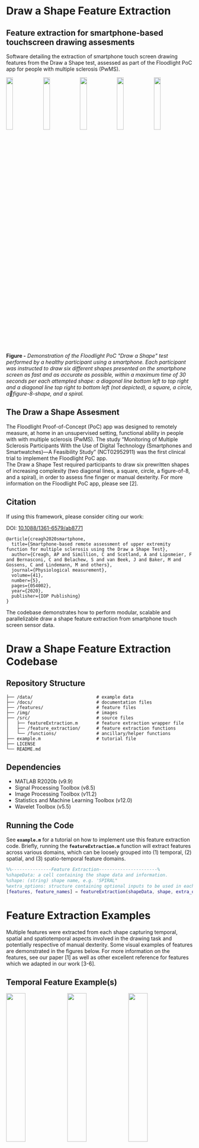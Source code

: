 # Draw a Shape Feature Extraction
## Feature extraction for smartphone-based touchscreen drawing assesments
Software detailing the extraction of smartphone touch screen drawing features from the Draw a Shape test, assessed as part of the Floodlight PoC app for people with multiple sclerosis (PwMS).

<p float="center">
  <img src="./img/DaS_instructions.png" width="19%" />
  <img src="./img/DaS_square.png" width="19%" /> 
  <img src="./img/DaS_circle.png" width="19%" />
  <img src="./img/DaS_figure_8.png" width="19%" />
  <img src="./img/DaS_spiral.png" width="19%" alt>
  <b>Figure -</b>
  <em>Demonstration of the Floodlight PoC "Draw a Shape" test performed by a healthy participant using a smartphone. Each participant was instructed to draw six different shapes presented on the smartphone screen as fast and as accurate as possible, within a maximum time of 30 seconds per each attempted shape: a diagonal line bottom left to top right and a diagonal line top right to bottom left (not depicted), a square, a circle, afigure-8-shape, and a spiral.</em>
</p>

## The Draw a Shape Assesment
 The Floodlight Proof-of-Concept (PoC) app was designed to remotely measure, at home in an unsupervised setting, functional ability in people with with multiple sclerosis (PwMS). The study “Monitoring of Multiple Sclerosis Participants With the Use of Digital Technology (Smartphones and Smartwatches)—A Feasibility Study” (NCT02952911) was the first clinical trial to implement the Floodlight PoC app. <br>
The Draw a Shape Test required participants to draw six prewritten shapes of increasing complexity (two diagonal lines, a square, circle, a figure-of-8, and a spiral), in order to assess fine finger or manual dexterity. For more information on the Floodlight PoC app, please see [2]. 

## Citation
If using this framework, please consider citing our work:

DOI: [10.1088/1361-6579/ab8771 ](https://doi.org/10.1088/1361-6579/ab8771)
```
@article{creagh2020smartphone,
  title={Smartphone-based remote assessment of upper extremity function for multiple sclerosis using the Draw a Shape Test},
  author={Creagh, AP and Simillion, C and Scotland, A and Lipsmeier, F and Bernasconi, C and Belachew, S and van Beek, J and Baker, M and Gossens, C and Lindemann, M and others},
  journal={Physiological measurement},
  volume={41},
  number={5},
  pages={054002},
  year={2020},
  publisher={IOP Publishing}
}
```

The codebase demonstrates how to perform modular, scalable and parallelizable draw a shape feature extraction from smartphone touch screen sensor data. 
# Draw a Shape Feature Extraction Codebase

## Repository Structure 
  
    ├── /data/                        # example data  
    ├── /docs/                        # documentation files 
    ├── /features/                    # feature files 
    ├── /img/                         # images 
    ├── /src/                         # source files 
    │   ├── featureExtraction.m       # feature extraction wrapper file
    │   ├── /feature_extraction/      # feature extraction functions 
    │   └── /functions/               # ancillary/helper functions
    ├── example.m                     # tutorial file 
    ├── LICENSE
    └── README.md
## Dependencies 
- MATLAB R2020b (v9.9)                              
- Signal Processing Toolbox (v8.5)             
- Image Processing Toolbox (v11.2)             
- Statistics and Machine Learning Toolbox (v12.0)
- Wavelet Toolbox (v5.5)      

## Running the Code
See **`example.m`** for a tutorial on how to implement use this feature extraction code. Briefly, running the **`featureExtraction.m`** function will extract features across various domains, which can be loosely grouped into (1) temporal, (2) spatial, and (3) spatio-temporal feature domains. 
```matlab
%%---------------Feature Extraction----------------------%
%shapeData: a cell containing the shape data and information. 
%shape: (string) shape name, e.g. 'SPIRAL"
%extra_options: structure containing optional inputs to be used in each feature extraction function.
[features, feature_names] = featureExtraction(shapeData, shape, extra_options);
```
# Feature Extraction Examples
Multiple features were extracted from each shape capturing temporal, spatial and spatiotemporal aspects involved in the drawing task and potentially respective of manual dexterity. Some visual examples of features are demonstrated in the figures below. For more information on the features, see our paper [1] as well as other excellent reference for features which we adapted in our work [3-6]. 

## Temporal Feature Example(s)
<p float="center">
  <img src="./img/fig2a.png" width="32%" />
  <img src="./img/fig2b.png" width="32%" />
  <img src="./img/fig2c.png" width="32%" alt>
  <b>Figure -</b> <em> Example illustrations of circle shape drawn by (L-R): healthy control (HC) PwMS (no apparent upper extremity dysfunction), and aPwMS (abnormal upper extremity function) subjects. Red points depict actual pixel points drawn relative to interpolated reference coordinates (black). The top row demonstrates examples of drawing speed for duration of time to draw each respective shape. Time series speed signal was firstfiltered using a low pass filter with a cut off frequency of 8 Hz. The bottom row represents the power spectral density (PSD) estimate of drawing speed which was computed using a Hamming window. Note
the time and PSD axis scale between the figures. </em>
</p>

## Spatial Feature Example(s)
<p float="center">
  <img src="./img/fig3a.png" width="32%" />
  <img src="./img/fig3b.png" width="32%" />
  <img src="./img/fig3c.png" width="32%" alt>
  <b>Figure -</b> <em> Examples of figure-8-shapes drawn by (L-R): healthy control (HC) PwMS (no apparent upper extremity dysfunction), and aPwMS (abnormal upper extremity function) subjects. Figure depicts actual pixel points drawn (blue) relative to interpolated reference coordinates (black). Hausdorff Distance query points are illustrated with red lines and maximal Hausdorff Distances (HausD, as measured in Pixels) are highlighted with black circles; HC (64 Pixels) , nPwMS (90 Pixels), aPwMS (229 Pixels). The total drawing error (HausDError) can also be defied as sum of the Hausdorff distances (i.e. the largest minimum
distances) between the drawn and reference shape, normalized by the number of touch coordinates drawn. </em>
</p>

## Spatiotemporal Feature Example(s)
<p float="center">
  <img src="./img/fig4a.png" width="32%" />
  <img src="./img/fig4b.png" width="32%" />
  <img src="./img/fig4c.png" width="32%" alt>
  <b>Figure -</b> <em>  Pixel density heat map representation of spiral shapes drawn (L-R): healthy control (HC) PwMS (no apparent upper extremity dysfunction), and aPwMS (abnormal upper extremity function) subjects. Screen coordinates are first segmented into 2D bins of xed width and drawing touch point coordinates are assigned to respective bins. The number of touch coordinates per bin, and hence time, are represented by heat map colour. This builds a spatio-temporal representation of digital spiral drawing which encode areas of drawing hesitation or non-movements. </em>
</p>

# References:
1. Creagh, A.P., Simillion, C., Scotland, A., Lipsmeier, F., Bernasconi, C., Belachew, S., van Beek, J., Baker, M., Gossens, C., Lindemann, M. and De Vos, M., 2020. Smartphone-based remote assessment of upper extremity function for multiple sclerosis using the Draw a Shape Test. Physiological measurement, 41(5), p.054002. https://doi.org/10.1088/1361-6579/ab8771 
1. Montalban, X., Graves, J., Midaglia, L., Mulero, P., Julian, L., Baker, M., Schadrack, J., Gossens, C., Ganzetti, M., Scotland, A. and Lipsmeier, F., 2021. A smartphone sensor-based digital outcome assessment of multiple sclerosis. Multiple Sclerosis Journal, p.13524585211028561. https://doi.org/10.1177/13524585211028561
1. M. Memedi, A. Sadikov, V. Groznik, J. Zabkar, M. Mozina, F. Bergquist,
A. Johansson, D. Haubenberger, and D. Nyholm. 2015. Automatic spiral analysis for objective assessment of motor symptoms in parkinson's disease. Sensors (Basel), 15(9):23727{44}.  https://doi.org/10.3390/s150923727
1. Somayeh Aghanavesi, Dag Nyholm, Marina Senek, Filip Bergquist, and Mevludin Memedi. 2007. A smartphone-based system to quantify dexterity in parkinson's disease patients. Informatics in Medicine Unlocked, 9:11{17, 2017.P. Feys, W. Helsen, A. Prinsmel, S. Ilsbroukx, S. Wang, and X. Liu. Digitised spirography as an evaluation tool for intention tremor in multiple sclerosis. J.Neurosci Methods, 160(2):309{16}.  https://doi.org/10.1016/j.jneumeth.2006.09.019
1. Mitchell Grant Longsta and Richard A Heath. Spiral drawing performance as an indicator of fine motor function in people with multiple sclerosis. 2006. Human movement science, 25(4):474{491}. https://doi.org/10.1016/j.humov.2006.05.005
1. Lutz-Peter Erasmus, Stefania Sarno, Holger Albrecht, Martina Schwecht, Walter Pollmann, and Nicolaus Konig. 2001. Measurement of ataxic symptoms with a graphic tablet: standard values in controls and validity in multiple sclerosis patients. Journal of Neuroscience Methods, 108(1):25{37}. https://doi.org/10.1016/s0165-0270(01)00373-9 

# License
The current version of this repository is released under the GNU General Public License v3.0 unless otherwise stated. The author of the repository retains his respective rights. The published paper is governed by a separate license and the authors retain their respective rights.

# Disclaimers
### Disclaimer of Warranty<br>
THERE IS NO WARRANTY FOR THE PROGRAM, TO THE EXTENT PERMITTED BY APPLICABLE LAW.  EXCEPT WHEN OTHERWISE STATED IN WRITING THE COPYRIGHT HOLDERS AND/OR OTHER PARTIES PROVIDE THE PROGRAM "AS IS" WITHOUT WARRANTY OF ANY KIND, EITHER EXPRESSED OR IMPLIED, INCLUDING, BUT NOT LIMITED TO, THE IMPLIED WARRANTIES OF MERCHANTABILITY AND FITNESS FOR A PARTICULAR PURPOSE.  THE ENTIRE RISK AS TO THE QUALITY AND PERFORMANCE OF THE PROGRAM IS WITH YOU.  SHOULD THE PROGRAM PROVE DEFECTIVE, YOU ASSUME THE COST OF ALL NECESSARY SERVICING, REPAIR OR CORRECTION.

### Limitation of Liability<br>
IN NO EVENT UNLESS REQUIRED BY APPLICABLE LAW OR AGREED TO IN WRITING WILL ANY COPYRIGHT HOLDER, OR ANY OTHER PARTY WHO MODIFIES AND/OR CONVEYS THE PROGRAM AS PERMITTED ABOVE, BE LIABLE TO YOU FOR DAMAGES, INCLUDING ANY GENERAL, SPECIAL, INCIDENTAL OR CONSEQUENTIAL DAMAGES ARISING OUT OF THE USE OR INABILITY TO USE THE PROGRAM (INCLUDING BUT NOT LIMITED TO LOSS OF DATA OR DATA BEING RENDERED INACCURATE OR LOSSES SUSTAINED BY YOU OR THIRD PARTIES OR A FAILURE OF THE PROGRAM TO OPERATE WITH ANY OTHER PROGRAMS), EVEN IF SUCH HOLDER OR OTHER PARTY HAS BEEN ADVISED OF THE POSSIBILITY OF SUCH DAMAGES.

